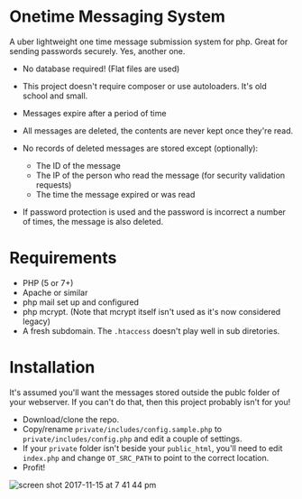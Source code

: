 # Onetime Messaging System
A uber lightweight one time message submission system for php. Great for sending passwords securely.
Yes, another one.

* No database required! (Flat files are used)
* This project doesn't require composer or use autoloaders. It's old school and small.
* Messages expire after a period of time
* All messages are deleted, the contents are never kept once they're read.
* No records of deleted messages are stored except (optionally):
  * The ID of the message
  * The IP of the person who read the message (for security validation requests)
  * The time the message expired or was read

* If password protection is used and the password is incorrect a number of times, the message is also deleted.


# Requirements

* PHP (5 or 7+)
* Apache or similar
* php mail set up and configured
* php mcrypt. (Note that mcrypt itself isn't used as it's now considered legacy)
* A fresh subdomain. The `.htaccess` doesn't play well in sub diretories.

# Installation

It's assumed you'll want the messages stored outside the publc folder of your webserver. If you can't do that, then this project probably isn't for you!

* Download/clone the repo.
* Copy/rename `private/includes/config.sample.php` to `private/includes/config.php` and edit a couple of settings.
* If your `private` folder isn't beside your `public_html`, you'll need to edit `index.php` and change `OT_SRC_PATH` to point to the correct location.
* Profit!


![screen shot 2017-11-15 at 7 41 44 pm](https://user-images.githubusercontent.com/15967/32826598-c0144878-ca34-11e7-94cc-2586fed547fb.png)


